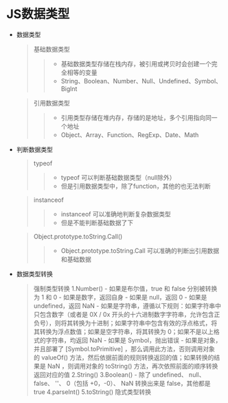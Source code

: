 # JS数据类型
* 数据类型
  > 基础数据类型
    > > + 基础数据类型存储在栈内存，被引用或拷贝时会创建一个完全相等的变量
    > > + String、Boolean、Number、Null、Undefined、Symbol、Biglnt

  > 引用数据类型
    > > + 引用类型存储在堆内存，存储的是地址，多个引用指向同一个地址
    > > + Object、Array、Function、RegExp、Date、Math

* 判断数据类型
  > typeof
    > > + typeof 可以判断基础数据类型（null除外）
    > > + 但是引用数据类型中，除了function，其他的也无法判断

  > instanceof 
    > > + instanceof 可以准确地判断复杂数据类型
    > > + 但是不能判断基础数据了下

  > Object.prototype.toString.Call()
    > > + Object.prototype.toString.Call 可以准确的判断出引用数据和基础数据
  
* 数据类型转换
  > 强制类型转换
    1.Number()
        - 如果是布尔值，true 和 false 分别被转换为 1 和 0
        - 如果是数字，返回自身
        - 如果是 null，返回 0
        - 如果是 undefined，返回 NaN
        - 如果是字符串，遵循以下规则：如果字符串中只包含数字（或者是 0X / 0x 开头的十六进制数字字符串，允许包含正负号），则将其转换为十进制；如果字符串中包含有效的浮点格式，将其转换为浮点数值；如果是空字符串，将其转换为 0；如果不是以上格式的字符串，均返回 NaN
        - 如果是 Symbol，抛出错误
        - 如果是对象，并且部署了 [Symbol.toPrimitive] ，那么调用此方法，否则调用对象的 valueOf() 方法，然后依据前面的规则转换返回的值；如果转换的结果是 NaN ，则调用对象的 toString() 方法，再次依照前面的顺序转换返回对应的值
    2.String()
    3.Boolean()
        - 除了 undefined、 null、 false、 ''、 0（包括 +0，-0）、 NaN 转换出来是 false，其他都是 true
    4.parseInt()
    5.toString()
  > 隐式类型转换